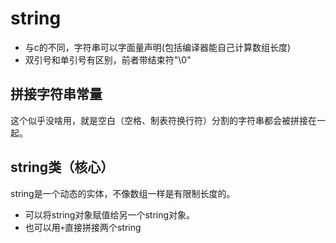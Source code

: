 # string

- 与c的不同，字符串可以字面量声明(包括编译器能自己计算数组长度)
- 双引号和单引号有区别，前者带结束符"\0"


## 拼接字符串常量

这个似乎没啥用，就是空白（空格、制表符换行符）分割的字符串都会被拼接在一起。


## string类（核心）

string是一个动态的实体，不像数组一样是有限制长度的。

- 可以将string对象赋值给另一个string对象。
- 也可以用`+`直接拼接两个string